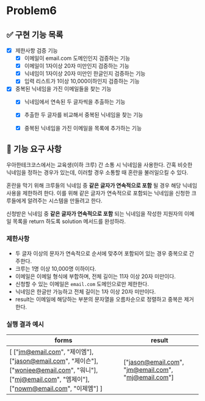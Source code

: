 # Problem6

## ✅ 구현 기능 목록

- [x] 제한사항 검증 기능
  - [x] 이메일이 email.com 도메인인지 검증하는 기능
  - [x] 이메일이 1자이상 20자 미만인지 검증하는 기능
  - [x] 닉네임이 1자이상 20자 미만인 한글인지 검증하는 기능
  - [x] 입력 리스트가 1이상 10,000이하인지 검증하는 기능

- [x] 중복된 닉네임을 가진 이메일들을 찾는 기능
  - [x] 닉네임에서 연속된 두 글자씩을 추출하는 기능
  - [x] 추출한 두 글자를 비교해서 중복된 닉네임을 찾는 기능
  - [x] 중복된 닉네임을 가진 이메일을 목록에 추가하는 기능


## 🚀 기능 요구 사항

우아한테크코스에서는 교육생(이하 크루) 간 소통 시 닉네임을 사용한다. 간혹 비슷한 닉네임을 정하는 경우가 있는데, 이러할 경우 소통할 때 혼란을 불러일으킬 수 있다.

혼란을 막기 위해 크루들의 닉네임 중 **같은 글자가 연속적으로 포함** 될 경우 해당 닉네임 사용을 제한하려 한다. 이를 위해 같은 글자가 연속적으로 포함되는 닉네임을 신청한 크루들에게 알려주는 시스템을 만들려고 한다.


신청받은 닉네임 중 **같은 글자가 연속적으로 포함** 되는 닉네임을 작성한 지원자의 이메일 목록을 return 하도록 solution 메서드를 완성하라.

### 제한사항

- 두 글자 이상의 문자가 연속적으로 순서에 맞추어 포함되어 있는 경우 중복으로 간주한다.
- 크루는 1명 이상 10,000명 이하이다.
- 이메일은 이메일 형식에 부합하며, 전체 길이는 11자 이상 20자 미만이다.
- 신청할 수 있는 이메일은 `email.com` 도메인으로만 제한한다.
- 닉네임은 한글만 가능하고 전체 길이는 1자 이상 20자 미만이다.
- result는 이메일에 해당하는 부분의 문자열을 오름차순으로 정렬하고 중복은 제거한다.

### 실행 결과 예시

| forms | result |
| --- | --- |
| [ ["jm@email.com", "제이엠"], ["jason@email.com", "제이슨"], ["woniee@email.com", "워니"], ["mj@email.com", "엠제이"], ["nowm@email.com", "이제엠"] ] | ["jason@email.com", "jm@email.com", "mj@email.com"] |
